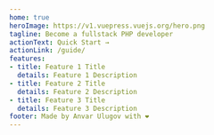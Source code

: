 ```yaml
---
home: true
heroImage: https://v1.vuepress.vuejs.org/hero.png
tagline: Become a fullstack PHP developer
actionText: Quick Start →
actionLink: /guide/
features:
- title: Feature 1 Title
  details: Feature 1 Description
- title: Feature 2 Title
  details: Feature 2 Description
- title: Feature 3 Title
  details: Feature 3 Description
footer: Made by Anvar Ulugov with ❤️
---
```

